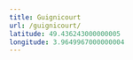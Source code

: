 ```yaml
---
title: Guignicourt
url: /guignicourt/
latitude: 49.436243000000005
longitude: 3.9649967000000004
---
```

